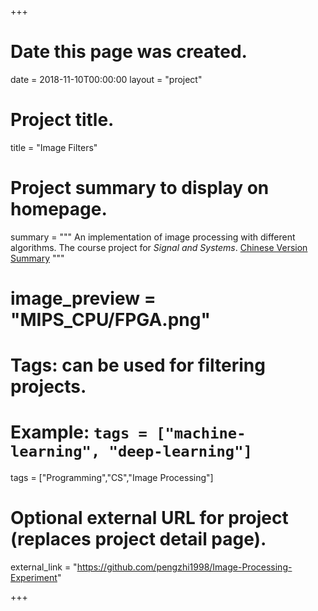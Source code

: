 +++
# Date this page was created.
date = 2018-11-10T00:00:00
layout = "project"

# Project title.
title = "Image Filters"

# Project summary to display on homepage.
summary = """
 An implementation of image processing with different algorithms. The course project for *Signal and Systems*. [Chinese Version Summary](./Report)
 """
 
# image_preview = "MIPS_CPU/FPGA.png"

# Tags: can be used for filtering projects.
# Example: `tags = ["machine-learning", "deep-learning"]`
tags = ["Programming","CS","Image Processing"]

# Optional external URL for project (replaces project detail page).
external_link = "https://github.com/pengzhi1998/Image-Processing-Experiment"

+++



